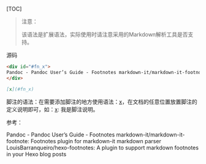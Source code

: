 [TOC]

> 注意：
>
> 该语法是扩展语法，实际使用时请注意采用的Markdown解析工具是否支持。

源码

```markdown
<div id="#fn_x">
Pandoc - Pandoc User’s Guide - Footnotes markdown-it/markdown-it-footnote: Footnotes plugin for markdown-it markdown parser LouisBarranqueiro/hexo-footnotes: A plugin to support markdown footnotes in your Hexo blog posts
</div>

[x](#fn_x)
```

脚注的语法：在需要添加脚注的地方使用语法：[x](#fn_x)，在文档的任意位置放置脚注的定义说明即可，如：[x](#fn_x): 我是脚注说明。

参考：

<div id="#fn_x">
Pandoc - Pandoc User’s Guide - Footnotes markdown-it/markdown-it-footnote: Footnotes plugin for markdown-it markdown parser LouisBarranqueiro/hexo-footnotes: A plugin to support markdown footnotes in your Hexo blog posts
</div>
